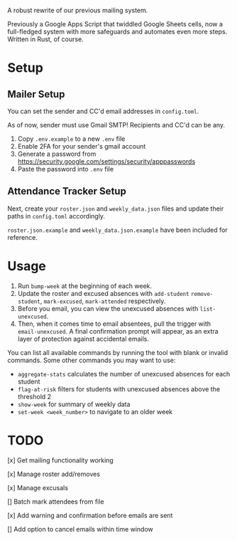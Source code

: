 A robust rewrite of our previous mailing system.

Previously a Google Apps Script that twiddled Google Sheets cells, now a full-fledged system with more safeguards and automates even more steps. Written in Rust, of course.

# Setup

## Mailer Setup

You can set the sender and CC'd email addresses in `config.toml`.

As of now, sender must use Gmail SMTP! Recipients and CC'd can be any.

1. Copy `.env.example` to a new `.env` file
2. Enable 2FA for your sender's gmail account
3. Generate a password from https://security.google.com/settings/security/apppasswords
4. Paste the password into `.env` file

## Attendance Tracker Setup

Next, create your `roster.json` and `weekly_data.json` files and update their paths in `config.toml` accordingly.

`roster.json.example` and `weekly_data.json.example` have been included for reference.

# Usage

1. Run `bump-week` at the beginning of each week.
2. Update the roster and excused absences with `add-student` `remove-student`, `mark-excused`, `mark-attended` respectively.
3. Before you email, you can view the unexcused absences with `list-unexcused`.
4. Then, when it comes time to email absentees, pull the trigger with `email-unexcused`. A final confirmation prompt will appear, as an extra layer of protection against accidental emails.

You can list all available commands by running the tool with blank or invalid commands. Some other commands you may want to use:
* `aggregate-stats` calculates the number of unexcused absences for each student
* `flag-at-risk` filters for students with unexcused absences above the threshold 2
* `show-week` for summary of weekly data
* `set-week <week_number>` to navigate to an older week

# TODO

[x] Get mailing functionality working

[x] Manage roster add/removes

[x] Manage excusals

[] Batch mark attendees from file

[x] Add warning and confirmation before emails are sent

[] Add option to cancel emails within time window